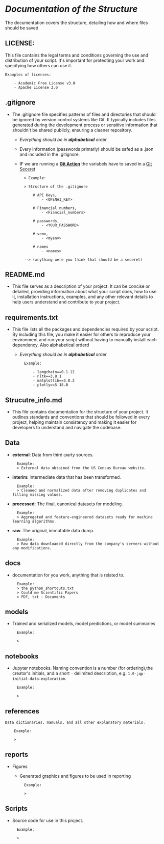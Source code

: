 # ***Documentation of the Structure***

The documentation covers the structure, detailing how and where files should be saved.

## LICENSE:

This file contains the legal terms and conditions governing the use and distribution of your script. It's important for protecting your work and specifying how others can use it.

    Examples of licenses:

        - Academic Free License v3.0
        - Apache License 2.0

        
## .gitignore             

- The .gitignore file specifies patterns of files and directories  that should be ignored by version control systems like Git. 
It typically includes files generated during the development process or sensitive information that shouldn't be shared publicly, ensuring a cleaner repository. 

    - *Everything should be in **alphabetical*** order

    - Every information (passwords primarly) should be safed as a .json and included in the .gitignore.

    - IF we are running a 
        [**Git Action**](https://docs.github.com/de/actions) 
        the variabels have to saved in a 
        [Git Seceret](https://docs.github.com/de/actions/security-guides/using-secrets-in-github-actions) 

            > Example: 

            > Structure of the .gitignore 
            
                # API Keys, 
                    - <OPENAI_KEY>  

                # Financial numbers,
                    - <Fiancial_numbers>
                
                # passwords,
                    - <YOUR_PASSWORD>

                # venv,
                    - <myenv>

                # names
                    - <names>

            --> (anything were you think that should be a seceret)

## README.md

- This file serves as a description of your project. It can be concise 
or detailed, providing information about what your script does, how to use it, 
installation instructions, examples, and any other relevant details to help users 
understand and contribute to your project.

 ## requirements.txt      

- This file lists all the packages and dependencies required by your script. 
By including this file, you make it easier for others to reproduce your 
environment and run your script without having to manually install each dependency.
Also alphabetical orderd
    - *Everything should be in **alphabetical*** order

            Example:

                - langchain==0.1.12
                - nltk==3.8.1
                - matplotlib==3.8.2
                - plotly==5.18.0

## Strucutre_info.md  
       
- This file contains documentation for the structure of your project. 
It outlines standards and conventions that should be followed in every project, helping maintain consistency and making it easier for developers to understand and navigate the codebase.


## Data

- **external**: Data from third-party sources.

        Example:
        > External data obtained from the US Census Bureau website.

- **interim**: Intermediate data that has been transformed.

        Example:
        > Cleaned and normalized data after removing duplicates and filling missing values.

- **processed**: The final, canonical datasets for modeling.

        Example:
        > Aggregated and feature-engineered datasets ready for machine learning algorithms.

- **raw**: The original, immutable data dump.

        Example:
        > Raw data downloaded directly from the company's servers without any modifications.


## docs        

- documentation for you work, anything that is related to.

        Example:
        > the python_shortcuts.txt 
        > Could me Scientific Papers
        > PDF, txt - Documents 

## models      

- Trained and serialized models, model predictions, or model summaries

        Example:

        > 

## notebooks

- Jupyter notebooks. Naming convention is a number (for ordering),the creator's initials, and a short `-` delimited description, e.g.
`1.0-jqp-initial-data-exploration`.

        Example:

        >

## references 

    Data dictionaries, manuals, and all other explanatory materials.

        Example:

        >

## reports  

- Figures 
    - Generated graphics and figures to be used in reporting

            Example:

            > 

##  Scripts 

- Source code for use in this project.
        
        Example:

        > 







                                  
